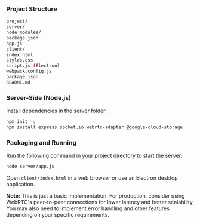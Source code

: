 ### Project Structure

```bash
project/
server/
node_modules/
package.json
app.js
client/
index.html
styles.css
script.js (Electron)
webpack.config.js
package.json
README.md
```

### Server-Side (Node.js)

Install dependencies in the server folder:

```bash
npm init -y
npm install express socket.io webrtc-adapter @google-cloud-storage
```


### Packaging and Running

Run the following command in your project directory to start the server:

```bash
node server/app.js
```


Open `client/index.html` in a web browser or use an Electron desktop application.

**Note:** This is just a basic implementation. For production, consider using WebRTC's peer-to-peer connections for lower latency and better scalability. You may also need
to implement error handling and other features depending on your specific requirements.
